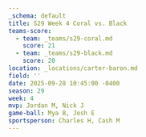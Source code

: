```yaml
---
_schema: default
title: S29 Week 4 Coral vs. Black
teams-score:
  - team: _teams/s29-coral.md
    score: 21
  - team: _teams/s29-black.md
    score: 20
location: _locations/carter-baron.md
field: ''
date: 2025-09-28 10:45:00 -0400
season: 29
week: 4
mvp: Jordan M, Nick J
game-ball: Mya B, Josh E
sportsperson: Charles H, Cash M
---
```

